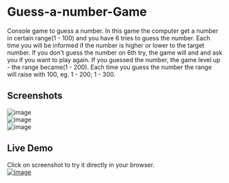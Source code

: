 # Guess-a-number-Game
Console game to guess a number. In this game the computer get a number in certain range(1 - 100) and you have 6 tries to guess the number. Each time you will be informed if the number is higher or lower to the target number. If you don't guess the number on 6th try, the game will and and ask you if you want to play again. If you guessed the number, the game level up - the range became(1 - 200). Each time you guess the number the range will raise with 100, eg. 1 - 200; 1 - 300.

## Screenshots

![image](https://github.com/BozhidaraZdravkova/Guess-a-number-Game/assets/86476022/d522952d-4a28-4753-b288-7e744d208f98) <br>
![image](https://github.com/BozhidaraZdravkova/Guess-a-number-Game/assets/86476022/6a03e028-b28a-4072-ad2f-905fc98551a8) <br>
![image](https://github.com/BozhidaraZdravkova/Guess-a-number-Game/assets/86476022/2059fdde-a10d-4e48-bec2-90c24e256b5f) <br>

## Live Demo
Click on screenshot to try it directly in your browser. <br>
[![image](https://github.com/BozhidaraZdravkova/Guess-a-number-Game/assets/86476022/d126c94d-90fd-4ea4-8659-0544393c4d66)](https://replit.com/@bozhidaraz/Guess-a-number)





